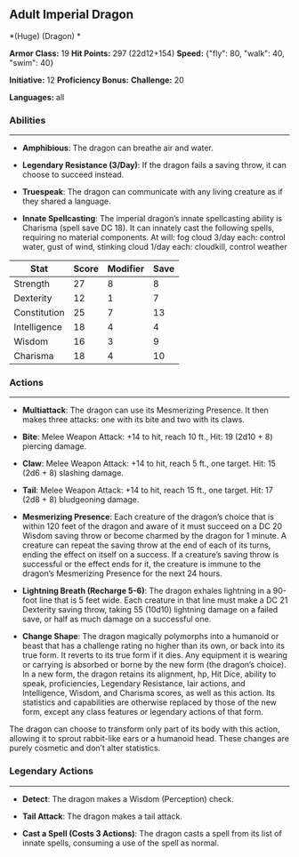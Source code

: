 ## Adult Imperial Dragon
*(Huge) (Dragon) *

**Armor Class:** 19
**Hit Points:** 297 (22d12+154)
**Speed:** {"fly": 80, "walk": 40, "swim": 40}

**Initiative:** 12
**Proficiency Bonus:**
**Challenge:** 20

**Languages:** all

### Abilities
 --- 
- **Amphibious**: The dragon can breathe air and water.

- **Legendary Resistance (3/Day)**: If the dragon fails a saving throw, it can choose to succeed instead.

- **Truespeak**: The dragon can communicate with any living creature as if they shared a language.

- **Innate Spellcasting**: The imperial dragon’s innate spellcasting ability is Charisma (spell save DC 18). It can innately cast the following spells, requiring no material components.
At will: fog cloud
3/day each: control water, gust of wind, stinking cloud
1/day each: cloudkill, control weather



| Stat | Score | Modifier | Save |
| ---- | ---- | ---- | ---- |
| Strength | 27 | 8 | 8 |
| Dexterity | 12 | 1 | 7 |
| Constitution | 25 | 7 | 13 |
| Intelligence | 18 | 4 | 4 |
| Wisdom | 16 | 3 | 9 |
| Charisma | 18 | 4 | 10 |

### Actions
 --- 
- **Multiattack**: The dragon can use its Mesmerizing Presence. It then makes three attacks: one with its bite and two with its claws.

- **Bite**: Melee Weapon Attack: +14 to hit, reach 10 ft., Hit: 19 (2d10 + 8) piercing damage.

- **Claw**: Melee Weapon Attack: +14 to hit, reach 5 ft., one target. Hit: 15 (2d6 + 8) slashing damage.

- **Tail**: Melee Weapon Attack: +14 to hit, reach 15 ft., one target. Hit: 17 (2d8 + 8) bludgeoning damage.

- **Mesmerizing Presence**: Each creature of the dragon’s choice that is within 120 feet of the dragon and aware of it must succeed on a DC 20 Wisdom saving throw or become charmed by the dragon for 1 minute. A creature can repeat the saving throw at the end of each of its turns, ending the effect on itself on a success. If a creature’s saving throw is successful or the effect ends for it, the creature is immune to the dragon’s Mesmerizing Presence for the next 24 hours.

- **Lightning Breath (Recharge 5-6)**: The dragon exhales lightning in a 90-foot line that is 5 feet wide. Each creature in that line must make a DC 21 Dexterity saving throw, taking 55 (10d10) lightning damage on a failed save, or half as much damage on a successful one.

- **Change Shape**: The dragon magically polymorphs into a humanoid or beast that has a challenge rating no higher than its own, or back into its true form. It reverts to its true form if it dies. Any equipment it is wearing or carrying is absorbed or borne by the new form (the dragon’s choice). In a new form, the dragon retains its alignment, hp, Hit Dice, ability to speak, proficiencies, Legendary Resistance, lair actions, and Intelligence, Wisdom, and Charisma scores, as well as this action. Its statistics and capabilities are otherwise replaced by those of the new form, except any class features or legendary actions of that form.

The dragon can choose to transform only part of its body with this action, allowing it to sprout rabbit-like ears or a humanoid head. These changes are purely cosmetic and don’t alter statistics.

### Legendary Actions
 --- 
- **Detect**: The dragon makes a Wisdom (Perception) check.

- **Tail Attack**: The dragon makes a tail attack.

- **Cast a Spell (Costs 3 Actions)**: The dragon casts a spell from its list of innate spells, consuming a use of the spell as normal.

